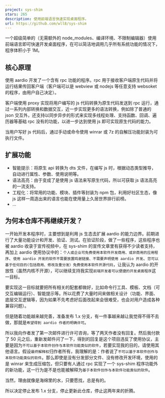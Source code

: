 ```yaml
---
project: sys-shim
stars: 265
description: 使用前端语言快速实现桌面程序。
url: https://github.com/wll8/sys-shim
---
```


一个超级简单的（无需额外的 node\_modules、编译环境、不限制编辑器）使用前端语言即可快速开发桌面程序，在可以简洁地调用几乎所有系统功能的情况下，程序体积小于 1M。

核心原理
----

使用 aardio 开发了一个含有 rpc 功能的程序。rpc 用于接收客户端原生代码并将运行结果传回客户端（客户端可以是 webview 或 nodejs 等任意支持 websoket 的程序，由用户自己决定）。

客户端使用 proxy 实现将用户编写的 js 代码转换为原生代码发送到 rpc 运行，通过一系列内部转换和数据交互，近一步实现更多的语法转换，例如除了普通的 json 交互外，还支持以同步异步的形式来实现多线程处理、支持函数、回调、遍历器等基础 rpc 没有的功能，以进一步达到使用 js 即可实现原生代码的能力。

当用户写好 js 代码后，通过手动或命令使用 winrar 或 7z 的自解压功能封装为可执行文件。

扩展功能
----

-   智能提示：将原生 api 转换为 dts 文件，在编写 js 时，根据动态类型推导，自动进行属性、参数、使用说明等。
-   语法高亮：由于变成了是使用 js 语法来写原生代码，所以可获取 js 语法高亮的一流支持。
-   工程化：将常用的功能、模块、插件等封装为 npm 包，利用好社区生态，像 js 这样一周造出来的语言也能在使用量上久居世界排行前榜。
-   ...

为何本仓库不再继续开发？
------------

一开始开发本程序时，主要想到是利用 js 生态去扩展 aardio 的能力边界。前期进行了大量功能设计和开发、验证、测试。在验证阶段，做了一些程序，这些程序也被 aardio 收录于宣传视频中，在 sys-shim 的宣传文章里有获得不少读者支持，再加上 aardio 使用协议中的：`个人或企业可免费使用本软件开发商用、或非商用的应用程序`、`使用 aardio 开发的软件不需要放置鸣谢链接、不需要声明使用 aardio 开发`、`您可以基于任何目的(包括商用、修改及重分发）免费使用本软件开源代码`，让我认为 aardio 的开放性（虽然内核不开源），可以继续支持我实现`前端开发者可以便捷的开发桌面程序`这一目标。

要实现这一目标就要把所有相关的配套都做好，比如命令行工具、模板、文档（可交互编辑运行）、智能提示等。所以花费了大量时间来做相关设计（功能、界面、底层交互逻辑等，因为如果不先考虑好后面改起来会很难受，也会对用户造成各种兼容问题）。

但是随着功能越来越完善，准备发布 1.x 分支，有一件事越来越让我觉得不得不去做，那就是`希望得到 aardio 作者的明确许可`。

所以我向作者发了第一次邮件进行许可咨询，等了两天作者没有回复。然后我付款了 50 元之后，重新发邮件问了一下，得到的回复是这个项目违反了使用协议，主要是因为`不可以基于本软件创作与本软件功能类似的软件`，若要实现我的目的，请使用其他语言。假设`最终解释权`归作者所有，我理解的是：作者说了`不可以基于本软件创作与本软件功能类似的软件`。那么即使是没有分发部分文件、没有修改开发环境，使用的是 winrar 来生成压缩包，但只要有人通过 rpc 实现了一个 sys-shim 程序功能外的新功能，这一行为是不是也能被解释为`基于本软件创作与本软件功能类似的软件`。

当然，理由就像是海绵里的水，只要愿找，总是有的。

所以决定停止发布 1.x 分支，停止更新此仓库，停止这两年来的折腾。
